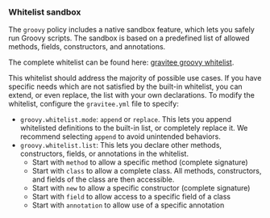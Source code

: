 ### Whitelist sandbox

The `groovy` policy includes a native sandbox feature, which lets you safely run Groovy scripts. The sandbox is based on a predefined list of allowed methods, fields, constructors, and annotations.

The complete whitelist can be found here: [gravitee groovy whitelist](https://gh.gravitee.io/gravitee-io/gravitee-policy-groovy/master/src/main/resources/groovy-whitelist).

This whitelist should address the majority of possible use cases. If you have specific needs which are not satisfied by the built-in whitelist, you can extend, or even replace, the list with your own declarations. To modify the whitelist, configure the `gravitee.yml` file to specify:

* `groovy.whitelist.mode`: `append` or `replace`. This lets you append whitelisted definitions to the built-in list, or completely replace it. We recommend selecting `append` to avoid unintended behaviors.
* `groovy.whitelist.list`: This lets you declare other methods, constructors, fields, or annotations in the whitelist.
    * Start with `method` to allow a specific method (complete signature)
    * Start with `class` to allow a complete class. All methods, constructors, and fields of the class are then accessible.
    * Start with `new` to allow a specific constructor (complete signature)
    * Start with `field` to allow access to a specific field of a class
    * Start with `annotation` to allow use of a specific annotation
